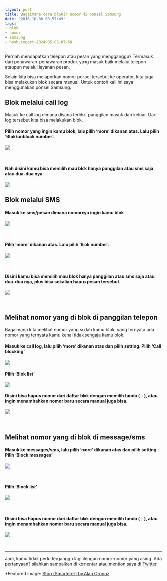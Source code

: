 ```yaml
---
layout: post
title: Bagaimana cara blokir nomor di ponsel Samsung
date: '2016-10-06 08:57:49'
tags:
- blok
- nomor
- samsung
- hash-import-2024-05-05-07-58
---
```


Pernah mendapatkan telepon atau pesan yang mengganggu? Termasuk dari penawaran-penawaran produk yang masuk baik melalui telepon ataupun melalui layanan pesan.

Selain kita bisa melaporkan nomor ponsel tersebut ke operator, kita juga bisa melakukan blok secara manual. Untuk contoh kali ini saya menggunakan ponsel Samsung.

## Blok melalui call log

Masuk ke call log dimana disana terlihat panggilan masuk dan keluar. Dari log tersebut kita bisa melakukan blok.

#### Pilih nomor yang ingin kamu blok, lalu pilih ‘more’ dikanan atas. Lalu pilih ‘Blok/unblock number’.

![](https://i2.wp.com/res.cloudinary.com/setanwedinan/image/upload/c_scale,w_300/v1477280268/Samsung%20Cloud/Screenshot_20161006-072922_bxgtvo.png?resize=300%2C533)

&nbsp;

#### Nah disini kamu bisa memilih mau blok hanya panggilan atau sms saja atau dua-dua nya.

![](https://i2.wp.com/res.cloudinary.com/setanwedinan/image/upload/c_scale,w_300/v1477280261/Samsung%20Cloud/Screenshot_20161006-072937_bvpsyi.png?resize=300%2C533)

## Blok melalui SMS

#### Masuk ke sms/pesan dimana nomornya ingin kamu blok

![](https://i2.wp.com/res.cloudinary.com/setanwedinan/image/upload/c_scale,w_300/v1477280305/Samsung%20Cloud/Screenshot_20161006-080346_uzpdn9.png?resize=300%2C533)

&nbsp;

#### Pilih ‘more’ dikanan atas. Lalu pilih ‘Blok number’.

![](https://i0.wp.com/res.cloudinary.com/setanwedinan/image/upload/c_scale,w_300/v1477280299/Samsung%20Cloud/Screenshot_20161006-080402_edsdo4.png?resize=300%2C533)

&nbsp;

#### Disini kamu bisa memilih mau blok hanya panggilan atau sms saja atau dua-dua nya, plus bisa sekalian hapus pesan tersebut.

![](https://i2.wp.com/res.cloudinary.com/setanwedinan/image/upload/c_scale,w_300/v1477280303/Samsung%20Cloud/Screenshot_20161006-080412_vbnd2v.png?resize=300%2C533)

&nbsp;

## Melihat nomor yang di blok di panggilan telepon

Bagaimana kita melihat nomor yang sudah kamu&nbsp;blok, yang ternyata ada nomor yang ternyata kamu&nbsp;kenal tidak sengaja kamu blok.

#### Masuk ke call log, lalu pilih ‘more’ dikanan atas dan pilih setting. Pilih ‘Call blocking’

![](https://i1.wp.com/res.cloudinary.com/setanwedinan/image/upload/c_scale,w_300/v1477280320/Samsung%20Cloud/Screenshot_20161006-073020_noojqp.png?resize=300%2C533)

#### Pilih ‘Blok list’

![](https://i2.wp.com/res.cloudinary.com/setanwedinan/image/upload/c_scale,w_300/v1477280277/Samsung%20Cloud/Screenshot_20161006-073025_azkim7.png?resize=300%2C533)

#### Disini bisa hapus nomor dari daftar blok dengan memilih tanda ( – ), atau ingin menambahkan&nbsp;nomor baru secara manual juga bisa.

![](https://i2.wp.com/res.cloudinary.com/setanwedinan/image/upload/c_scale,w_300/v1477280269/Samsung%20Cloud/20161006_075838_fp4rka.png?resize=300%2C533)

&nbsp;

## Melihat nomor yang di blok di&nbsp;message/sms

#### Masuk ke messages/sms, lalu pilih ‘more’ dikanan atas dan pilih setting. Pilih ‘Block messages’

![](https://i1.wp.com/res.cloudinary.com/setanwedinan/image/upload/c_scale,w_300/v1477280313/Samsung%20Cloud/Screenshot_20161006-083111_lkijxe.png?resize=300%2C533)

&nbsp;

#### Pilih ‘Block list’

![](https://i0.wp.com/res.cloudinary.com/setanwedinan/image/upload/c_scale,w_300/v1477280318/Samsung%20Cloud/Screenshot_20161006-083125_skj40t.png?resize=300%2C533)

&nbsp;

#### Disini bisa hapus nomor dari daftar blok dengan memilih tanda ( – ), atau ingin menambahkan&nbsp;nomor baru secara manual juga bisa.

![](https://i0.wp.com/res.cloudinary.com/setanwedinan/image/upload/c_scale,w_300/v1477280312/Samsung%20Cloud/20161006_083159_qyzvqj.png?resize=300%2C533)

&nbsp;

* * *

Jadi, kamu tidak perlu terganggu lagi dengan nomor-nomor yang asing. Ada pertanyaan? silahkan sampaikan di komentar atau mention saya di [Twitter](http://twitter.com/devilpenakut)

\*Featured image:&nbsp;[Stop (Smarterer)&nbsp;by Alan Oronoz](https://dribbble.com/shots/1554398-Stop-Smarterer)

<!--kg-card-end: html-->
